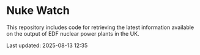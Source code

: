 # Nuke Watch

This repository includes code for retrieving the latest information available on the output of EDF nuclear power plants in the UK.

Last updated: 2025-08-13 12:35